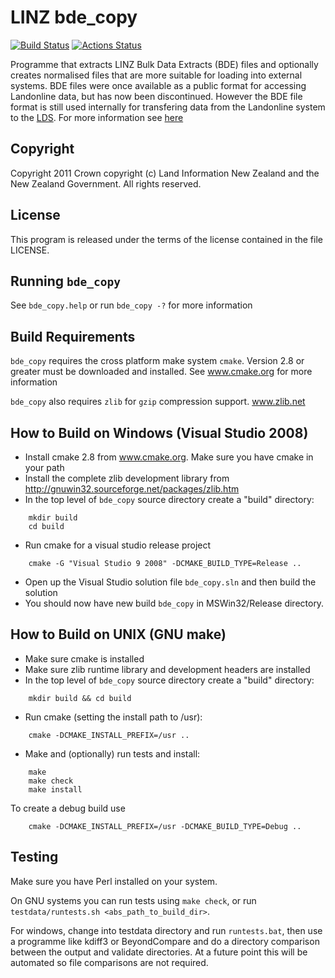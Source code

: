 # LINZ bde_copy

[![Build Status](https://secure.travis-ci.org/linz/linz-bde-copy.svg)](http://travis-ci.org/linz/linz-bde-copy)
[![Actions Status](https://github.com/linz/linz-bde-copy/workflows/test/badge.svg?branch=master)](https://github.com/linz/linz-bde-copy/actions)

Programme that extracts LINZ Bulk Data Extracts (BDE) files and optionally creates normalised files
that are more suitable for loading into external systems. BDE files were once available as a public
format for accessing Landonline data, but has now been discontinued. However the BDE file format is
still used internally for transfering data from the Landonline system to the
[LDS](https://data.linz.govt.nz). For more information see
[here](http://www.linz.govt.nz/data/linz-data/property-ownership-and-boundary-data/historic-property-databases)

## Copyright

Copyright 2011 Crown copyright (c) Land Information New Zealand and the New Zealand Government. All
rights reserved.

## License

This program is released under the terms of the license contained in the file LICENSE.

## Running `bde_copy`

See `bde_copy.help` or run `bde_copy -?` for more information

## Build Requirements

`bde_copy` requires the cross platform make system `cmake`. Version 2.8 or greater must be
downloaded and installed. See www.cmake.org for more information

`bde_copy` also requires `zlib` for `gzip` compression support. www.zlib.net

## How to Build on Windows (Visual Studio 2008)

- Install cmake 2.8 from www.cmake.org. Make sure you have cmake in your path
- Install the complete zlib development library from
  http://gnuwin32.sourceforge.net/packages/zlib.htm
- In the top level of `bde_copy` source directory create a "build" directory:

```
    mkdir build
    cd build
```

- Run cmake for a visual studio release project

```
    cmake -G "Visual Studio 9 2008" -DCMAKE_BUILD_TYPE=Release ..
```

- Open up the Visual Studio solution file `bde_copy.sln` and then build the solution
- You should now have new build `bde_copy` in MSWin32/Release directory.

## How to Build on UNIX (GNU make)

- Make sure cmake is installed
- Make sure zlib runtime library and development headers are installed
- In the top level of `bde_copy` source directory create a "build" directory:

```
    mkdir build && cd build
```

- Run cmake (setting the install path to /usr):

```
    cmake -DCMAKE_INSTALL_PREFIX=/usr ..
```

- Make and (optionally) run tests and install:

```
    make
    make check
    make install
```

To create a debug build use

```
    cmake -DCMAKE_INSTALL_PREFIX=/usr -DCMAKE_BUILD_TYPE=Debug ..
```

## Testing

Make sure you have Perl installed on your system.

On GNU systems you can run tests using `make check`, or run
`testdata/runtests.sh <abs_path_to_build_dir>`.

For windows, change into testdata directory and run `runtests.bat`, then use a programme like kdiff3
or BeyondCompare and do a directory comparison between the output and validate directories. At a
future point this will be automated so file comparisons are not required.
